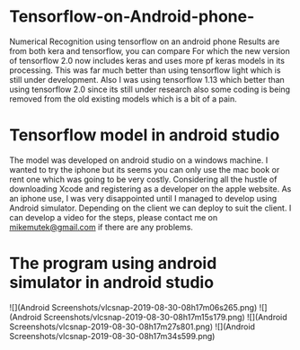 # Tensorflow-on-Android-phone-
Numerical Recognition using tensorflow on an android phone
Results are from both kera and tensorflow, you can compare
For which the new version of tensorflow 2.0 now includes keras
and uses more pf keras models in its processing. This was far much
better than using tensorflow light which is still under development.
Also I was using tensorflow 1.13 which better than using tensorflow 
2.0 since its still under research also some coding is being removed
from the old existing models which is a bit of a pain.

# Tensorflow model in android studio

The model was developed on android studio on a windows machine. I wanted to try the
iphone but its seems you can only use the mac book or rent one which was going to be 
very costly. Considering all the hustle of downloading Xcode and registering as a 
developer on the apple website. As an iphone use, I was very disappointed
until I managed to develop using Android simulator. Depending on the client
we can deploy to suit the client. I can develop a video for the steps, please 
contact me on mikemutek@gmail.com if there are any problems.

# The program using android simulator in android studio


![](Android Screenshots/vlcsnap-2019-08-30-08h17m06s265.png)
![](Android Screenshots/vlcsnap-2019-08-30-08h17m15s179.png)
![](Android Screenshots/vlcsnap-2019-08-30-08h17m27s801.png)
![](Android Screenshots/vlcsnap-2019-08-30-08h17m34s599.png)
